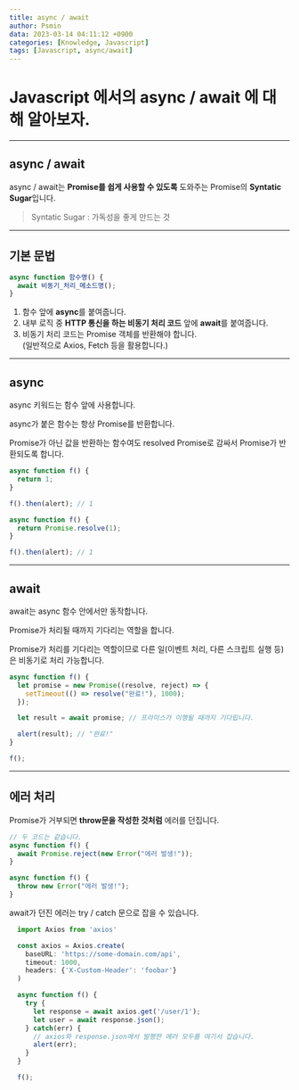 ```yaml
---
title: async / await
author: Psmin
data: 2023-03-14 04:11:12 +0900
categories: [Knowledge, Javascript]
tags: [Javascript, async/await]
---
```


# Javascript 에서의 async / await 에 대해 알아보자.

---

## async / await

async / await는 **Promise를 쉽게 사용할 수 있도록** 도와주는 Promise의 **Syntatic Sugar**입니다.

> Syntatic Sugar : 가독성을 좋게 만드는 것

---

## 기본 문법

```js
async function 함수명() {
  await 비동기_처리_메소드명();
}
```

1. 함수 앞에 **async**를 붙여줍니다.
2. 내부 로직 중 **HTTP 통신을 하는 비동기 처리 코드** 앞에 **await**를 붙여줍니다.
3. 비동기 처리 코드는 Promise 객체를 반환해야 합니다.  
   (일반적으로 Axios, Fetch 등을 활용합니다.)

---

## async

async 키워드는 함수 앞에 사용합니다.

async가 붙은 함수는 항상 Promise를 반환합니다.

Promise가 아닌 값을 반환하는 함수여도 resolved Promise로 감싸서 Promise가 반환되도록 합니다.

```js
async function f() {
  return 1;
}

f().then(alert); // 1

async function f() {
  return Promise.resolve(1);
}

f().then(alert); // 1
```

---

## await

await는 async 함수 안에서만 동작합니다.

Promise가 처리될 때까지 기다리는 역할을 합니다.

Promise가 처리를 기다리는 역할이므로 다른 일(이벤트 처리, 다른 스크립트 실행 등)은 비동기로 처리 가능합니다.

```js
async function f() {
  let promise = new Promise((resolve, reject) => {
    setTimeout(() => resolve("완료!"), 1000);
  });

  let result = await promise; // 프라미스가 이행될 때까지 기다립니다.

  alert(result); // "완료!"
}

f();
```

---

## 에러 처리

Promise가 거부되면 **throw문을 작성한 것처럼** 에러를 던집니다.

```js
// 두 코드는 같습니다.
async function f() {
  await Promise.reject(new Error("에러 발생!"));
}

async function f() {
  throw new Error("에러 발생!");
}
```

await가 던진 에러는 try / catch 문으로 잡을 수 있습니다.

```js
  import Axios from 'axios'

  const axios = Axios.create(
    baseURL: 'https://some-domain.com/api',
    timeout: 1000,
    headers: {'X-Custom-Header': 'foobar'}
  )

  async function f() {
    try {
      let response = await axios.get('/user/1');
      let user = await response.json();
    } catch(err) {
      // axios와 response.json에서 발행한 에러 모두를 여기서 잡습니다.
      alert(err);
    }
  }

  f();
```
